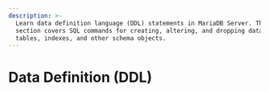 ```yaml
---
description: >-
  Learn data definition language (DDL) statements in MariaDB Server. This
  section covers SQL commands for creating, altering, and dropping databases,
  tables, indexes, and other schema objects.
---
```


# Data Definition (DDL)

